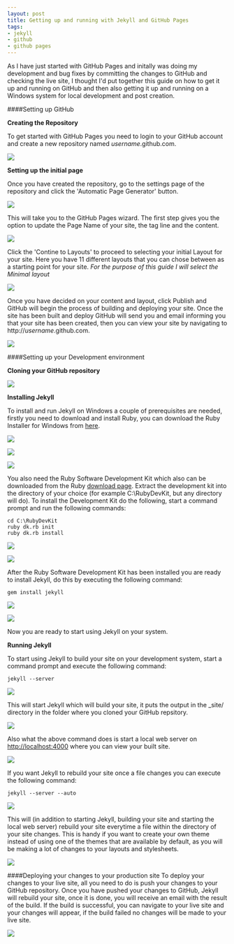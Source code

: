 ```yaml
---
layout: post
title: Getting up and running with Jekyll and GitHub Pages
tags: 
- jekyll
- github
- github pages
---
```


As I have just started with GitHub Pages and initally was doing my development and bug fixes by committing the changes to GitHub and checking the live site, I thought I'd put together this guide on how to get it up and running on GitHub and then also getting it up and running on a Windows system for local development and post creation.

####Setting up GitHub

**Creating the Repository**

To get started with GitHub Pages you need to login to your GitHub account and create a new repository named *username*.github.com.

![](/images/2013-01-12-Getting-up-and-running-with-Jekyll-and-GitHub-Pages/create_repository.png)

**Setting up the initial page**

Once you have created the repository, go to the settings page of the repository and click the 'Automatic Page Generator' button. 

![](/images/2013-01-12-Getting-up-and-running-with-Jekyll-and-GitHub-Pages/setting_up__page_auto_generation.png)

This will take you to the GitHub Pages wizard. The first step gives you the option to update the Page Name of your site, the tag line and the content.<!--break-->

[![](/images/2013-01-12-Getting-up-and-running-with-Jekyll-and-GitHub-Pages/page_content_small.png)](/images/2013-01-12-Getting-up-and-running-with-Jekyll-and-GitHub-Pages/page_content.png)

Click the 'Contine to Layouts' to proceed to selecting your initial Layout for your site. Here you have 11 different layouts that you can chose between as a starting point for your site. *For the purpose of this guide I will select the Minimal layout*

[![](/images/2013-01-12-Getting-up-and-running-with-Jekyll-and-GitHub-Pages/select_layout_small.png)](/images/2013-01-12-Getting-up-and-running-with-Jekyll-and-GitHub-Pages/select_layout.png)

Once you have decided on your content and layout, click Publish and GitHub will begin the process of building and deploying your site. Once the site has been built and deploy GitHub will send you and email informing you that your site has been created, then you can view your site by navigating to http://*username*.github.com.

[![](/images/2013-01-12-Getting-up-and-running-with-Jekyll-and-GitHub-Pages/site_running_github_small.png)](/images/2013-01-12-Getting-up-and-running-with-Jekyll-and-GitHub-Pages/site_running_github.png)

####Setting up your Development environment

**Cloning your GitHub repository**

![](/images/2013-01-12-Getting-up-and-running-with-Jekyll-and-GitHub-Pages/default_folder_structure.png)

**Installing Jekyll**

To install and run Jekyll on Windows a couple of prerequisites are needed, firstly you need to download and install Ruby, you can download the Ruby Installer for Windows from [here](http://rubyinstaller.org/downloads/). 

![](/images/2013-01-12-Getting-up-and-running-with-Jekyll-and-GitHub-Pages/install_ruby.png)

![](/images/2013-01-12-Getting-up-and-running-with-Jekyll-and-GitHub-Pages/install_ruby_progress.png)

![](/images/2013-01-12-Getting-up-and-running-with-Jekyll-and-GitHub-Pages/install_ruby_completed.png)

You also need the Ruby Software Development Kit which also can be downloaded from the Ruby [download page](http://rubyinstaller.org/downloads/). Extract the development kit into the directory of your choice (for example C:\RubyDevKit, but any directory will do). To install the Development Kit do the following, start a command prompt and run the following commands:

	cd C:\RubyDevKit 
	ruby dk.rb init 
	ruby dk.rb install

![](/images/2013-01-12-Getting-up-and-running-with-Jekyll-and-GitHub-Pages/extract_ruby_devkit.png)

![](/images/2013-01-12-Getting-up-and-running-with-Jekyll-and-GitHub-Pages/install_ruby_devkit.png)

After the Ruby Software Development Kit has been installed you are ready to install Jekyll, do this by executing the following command:

	gem install jekyll

![](/images/2013-01-12-Getting-up-and-running-with-Jekyll-and-GitHub-Pages/install_jekyll.png)

![](/images/2013-01-12-Getting-up-and-running-with-Jekyll-and-GitHub-Pages/install_jekyll_completed.png)

Now you are ready to start using Jekyll on your system.

**Running Jekyll**

To start using Jekyll to build your site on your development system, start a command prompt and execute the following command:

	jekyll --server

![](/images/2013-01-12-Getting-up-and-running-with-Jekyll-and-GitHub-Pages/start_jekyll.png)

This will start Jekyll which will build your site, it puts the output in the _site/ directory in the folder where you cloned your GitHub repsitory. 

![](/images/2013-01-12-Getting-up-and-running-with-Jekyll-and-GitHub-Pages/folder_structure_post_build.png)

Also what the above command does is start a local web server on [http://localhost:4000](http://localhost:4000) where you can view your built site.

[![](/images/2013-01-12-Getting-up-and-running-with-Jekyll-and-GitHub-Pages/site_running_locally_small.png)](/images/2013-01-12-Getting-up-and-running-with-Jekyll-and-GitHub-Pages/site_running_locally.png)

If you want Jekyll to rebuild your site once a file changes you can execute the following command: 

	jekyll --server --auto

![](/images/2013-01-12-Getting-up-and-running-with-Jekyll-and-GitHub-Pages/start_jekyll_auto_build.png)

This will (in addition to starting Jekyll, building your site and starting the local web server) rebuild your site everytime a file within the directory of your site changes. This is handy if you want to create your own theme instead of using one of the themes that are available by default, as you will be making a lot of changes to your layouts and stylesheets.

![](/images/2013-01-12-Getting-up-and-running-with-Jekyll-and-GitHub-Pages/jekyll_regenerate_changed_files.png)

####Deploying your changes to your production site
To deploy your changes to your live site, all you need to do is push your changes to your GitHub repository. Once you have pushed your changes to GitHub, Jekyll will rebuild your site, once it is done, you will receive an email with the result of the build. If the build is successful, you can navigate to your live site and your changes will appear, if the build failed no changes will be made to your live site.

[![](/images/2013-01-12-Getting-up-and-running-with-Jekyll-and-GitHub-Pages/site_running_github_small.png)](/images/2013-01-12-Getting-up-and-running-with-Jekyll-and-GitHub-Pages/site_running_github.png)